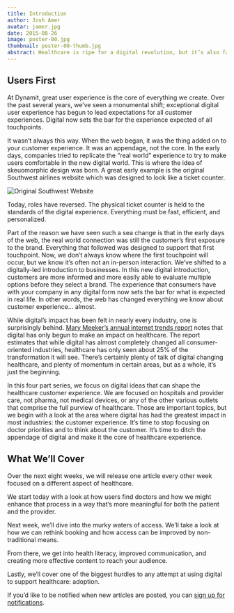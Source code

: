```yaml
---
title: Introduction
author: Josh Amer
avatar: jamer.jpg
date: 2015-08-26
image: poster-00.jpg
thumbnail: poster-00-thumb.jpg
abstract: Healthcare is ripe for a digital revolution, but it’s also faced with challenges that make digital transformation uniquely difficult.
---
```


## Users First

At Dynamit, great user experience is the core of everything we create. Over the past several years, we’ve seen a monumental shift; exceptional digital user experience has begun to lead expectations for all customer experiences. Digital now sets the bar for the experience expected of all touchpoints.

It wasn’t always this way. When the web began, it was the thing added on to your customer experience. It was an appendage, not the core. In the early days, companies tried to replicate the “real world” experience to try to make users comfortable in the new digital world. This is where the idea of skeuomorphic design was born. A great early example is the original Southwest airlines website which was designed to look like a ticket counter.

![Original Southwest Website](/assets/images/southwest.jpg)

Today, roles have reversed. The physical ticket counter is held to the standards of the digital experience. Everything must be fast, efficient, and personalized.

Part of the reason we have seen such a sea change is that in the early days of the web, the real world connection was still the customer’s first exposure to the brand. Everything that followed was designed to support that first touchpoint. Now, we don’t always know where the first touchpoint will occur, but we know it’s often not an in-person interaction. We’ve shifted to a digitally-led introduction to businesses. In this new digital introduction, customers are more informed and more easily able to evaluate multiple options before they select a brand. The experience that consumers have with your company in any digital form now sets the bar for what is expected in real life. In other words, the web has changed everything we know about customer experience… almost.

While digital’s impact has been felt in nearly every industry, one is surprisingly behind. <a href="http://www.kpcb.com/internet-trends" target="_blank">Mary Meeker’s annual internet trends report</a> notes that digital has only begun to make an impact on healthcare. The report estimates that while digital has almost completely changed all consumer-oriented industries, healthcare has only seen about 25% of the transformation it will see. There’s certainly plenty of talk of digital changing healthcare, and plenty of momentum in certain areas, but as a whole, it’s just the beginning.

In this four part series, we focus on digital ideas that can shape the healthcare customer experience. We are focused on hospitals and provider care, not pharma, not medical devices, or any of the other various outlets that comprise the full purview of healthcare. Those are important topics, but we begin with a look at the area where digital has had the greatest impact in most industries: the customer experience. It’s time to stop focusing on doctor priorities and to think about the customer. It’s time to ditch the appendage of digital and make it the core of healthcare experience.

## What We’ll Cover

Over the next eight weeks, we will release one article every other week focused on a different aspect of healthcare.

We start today with a look at how users find doctors and how we might enhance that process in a way that’s more meaningful for both the patient and the provider.

Next week, we’ll dive into the murky waters of access. We’ll take a look at how we can rethink booking and how access can be improved by non-traditional means.

From there, we get into health literacy, improved communication, and creating more effective content to reach your audience.

Lastly, we’ll cover one of the biggest hurdles to any attempt at using digital to support healthcare: adoption.

If you’d like to be notified when new articles are posted, you can <a href="http://dynamit.us1.list-manage.com/subscribe?u=a2efcfc6b4b404e84aca37fcd&id=8171c26a8e" target="_blank">sign up for notifications</a>.
